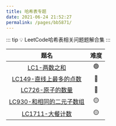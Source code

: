 ```yaml
---
title: 哈希表专题
date: 2021-06-24 21:52:27
permalink: /pages/bb5871/
---
```


::: tip 💡
LeetCode哈希表相关问题题解合集
:::

题名 | 难度 
:---------:|:----------:
 [LC1-两数之和](/pages/aa2964/) | 🟢
 [LC149-直线上最多的点数](/pages/ea76cb/) | 🔴
 [LC726-原子的数量](/pages/56ccb8/) | 🔴
 [LC930-和相同的二元子数组](/pages/8b9de1/) | 🟡
 [LC1711-大餐计数](/pages/ffbd7f/) | 🟡